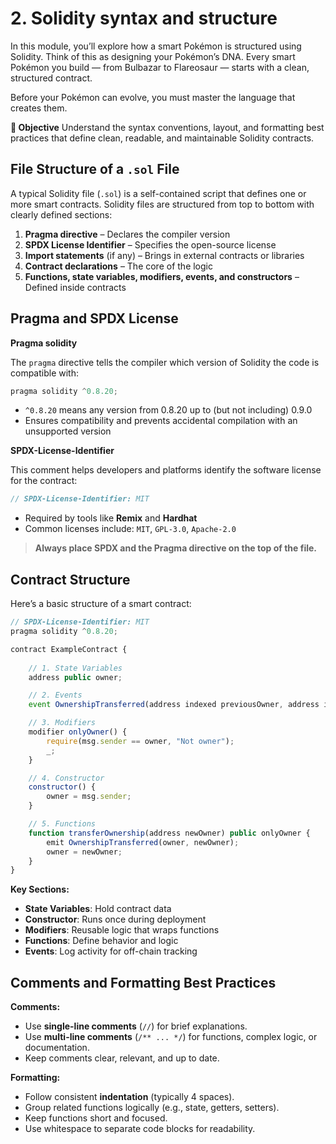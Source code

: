 # 2. Solidity syntax and structure

In this module, you’ll explore how a smart Pokémon is structured using Solidity. Think of this as designing your Pokémon’s DNA. Every smart Pokémon you build — from Bulbazar to Flareosaur — starts with a clean, structured contract.

Before your Pokémon can evolve, you must master the language that creates them.

**🎯 Objective**
Understand the syntax conventions, layout, and formatting best practices that define clean, readable, and maintainable Solidity contracts.
##  File Structure of a `.sol` File
A typical Solidity file (`.sol`) is a self-contained script that defines one or more smart contracts. Solidity files are structured from top to bottom with clearly defined sections:

1.  **Pragma directive** – Declares the compiler version
2.  **SPDX License Identifier** – Specifies the open-source license
3.  **Import statements** (if any) – Brings in external contracts or libraries
4.  **Contract declarations** – The core of the logic
5.  **Functions, state variables, modifiers, events, and constructors** – Defined inside contracts

## Pragma and SPDX License
**Pragma solidity**

The `pragma` directive tells the compiler which version of Solidity the code is compatible with:

```jsx
pragma solidity ^0.8.20;
```

-   `^0.8.20` means any version from 0.8.20 up to (but not including) 0.9.0
-   Ensures compatibility and prevents accidental compilation with an unsupported version

**SPDX-License-Identifier**

This comment helps developers and platforms identify the software license for the contract:

```jsx
// SPDX-License-Identifier: MIT
```

-   Required by tools like **Remix** and **Hardhat**
-   Common licenses include: `MIT`, `GPL-3.0`, `Apache-2.0`

> **Always place SPDX and the Pragma directive on the top of the file.**

## Contract Structure
Here’s a basic structure of a smart contract:
```jsx
// SPDX-License-Identifier: MIT
pragma solidity ^0.8.20;

contract ExampleContract {
    
    // 1. State Variables
    address public owner;

    // 2. Events
    event OwnershipTransferred(address indexed previousOwner, address indexed newOwner);

    // 3. Modifiers
    modifier onlyOwner() {
        require(msg.sender == owner, "Not owner");
        _;
    }

    // 4. Constructor
    constructor() {
        owner = msg.sender;
    }

    // 5. Functions
    function transferOwnership(address newOwner) public onlyOwner {
        emit OwnershipTransferred(owner, newOwner);
        owner = newOwner;
    }
}

```

**Key Sections:**
-   **State Variables**: Hold contract data
-   **Constructor**: Runs once during deployment
-   **Modifiers**: Reusable logic that wraps functions
-   **Functions**: Define behavior and logic
-   **Events**: Log activity for off-chain tracking 


## Comments and Formatting Best Practices
**Comments:**

-   Use **single-line comments** (`//`) for brief explanations.
-   Use **multi-line comments** (`/** ... */`) for functions, complex logic, or documentation.
-   Keep comments clear, relevant, and up to date.

**Formatting:**

-   Follow consistent **indentation** (typically 4 spaces).
-   Group related functions logically (e.g., state, getters, setters).
-   Keep functions short and focused.
-   Use whitespace to separate code blocks for readability.
